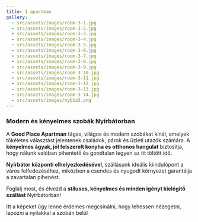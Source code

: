 ```yaml
---
title: 1 apartman
gallery:
  - src/assets/images/room-3-1.jpg
  - src/assets/images/room-3-2.jpg
  - src/assets/images/room-3-3.jpg
  - src/assets/images/room-3-4.jpg
  - src/assets/images/room-3-5.jpg
  - src/assets/images/room-3-6.jpg
  - src/assets/images/room-3-7.jpg
  - src/assets/images/room-3-8.jpg
  - src/assets/images/room-3-9.jpg
  - src/assets/images/room-3-10.jpg
  - src/assets/images/room-3-11.jpg
  - src/assets/images/room-3-12.jpg
  - src/assets/images/room-3-13.jpg
  - src/assets/images/room-3-14.jpg
  - src/assets/images/nyb1a3.png
---
```

### **Modern és kényelmes szobák Nyírbátorban**


A **Good Place Apartman** tágas, világos és modern szobákat kínál, amelyek tökéletes választást jelentenek családok, párok és üzleti utazók számára. A **kényelmes ágyak, jól felszerelt konyha és otthonos hangulat** biztosítja, hogy nálunk valóban pihentető és gondtalan legyen az itt töltött idő.

**Nyírbátor központi elhelyezkedésével**, szállásunk ideális kiindulópont a város felfedezéséhez, miközben a csendes és nyugodt környezet garantálja a zavartalan pihenést.

Foglalj most, és élvezd a **stílusos, kényelmes és minden igényt kielégítő szállást** Nyírbátorban!

Itt a képeket úgy lenne érdemes megcsinálni, hogy lehessen nézegetni, lapozni a nyilakkal a szobán belül
